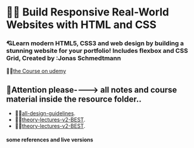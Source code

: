 # 🤍🤍 Build Responsive Real-World Websites with HTML and CSS

### 💘Learn modern HTML5, CSS3 and web design by building a stunning website for your portfolio! Includes flexbox and CSS Grid, Created by :Jonas Schmedtmann

🐳🐳[the Course on udemy ](https://www.udemy.com/course/design-and-develop-a-killer-website-with-html5-and-css3/)

## 🎇Attention please----> all notes and course material inside the resource folder..

- 🐳🐳[all-design-guidelines](#).
- 🐳🐳[theory-lectures-v2-BEST](#).
- 🐳🐳[theory-lectures-v2-BEST](#).

#### some references and live versions
